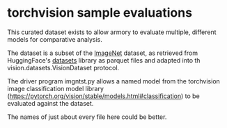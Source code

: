 # torchvision sample evaluations

This curated dataset exists to allow armory to evaluate multiple, different models
for comparative analysis.

The dataset is a subset of the [ImageNet](http://www.image-net.org/) dataset,
as retrieved from HuggingFace's [datasets](https://huggingface.co/datasets) library
as parquet files and adapted into th vision.datasets.VisionDataset protocol.

The driver program imgntst.py allows a named model from the torchvision image
classification model library (https://pytorch.org/vision/stable/models.html#classification)
to be evaluated against the dataset.

The names of just about every file here could be better.
